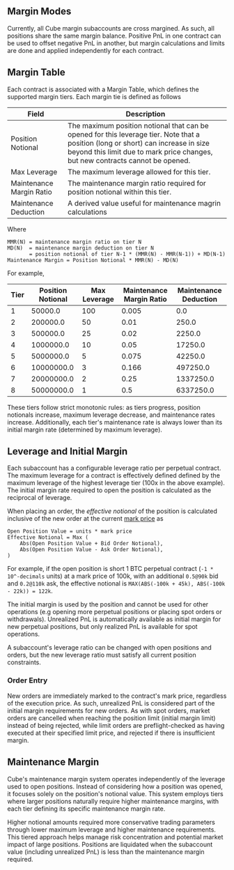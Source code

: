 ## Margin Modes

Currently, all Cube margin subaccounts are cross margined. As such, all
positions share the same margin balance. Positive PnL in one contract can be
used to offset negative PnL in another, but margin calculations and limits are
done and applied independently for each contract.

## Margin Table

Each contract is associated with a Margin Table, which defines the supported
margin tiers. Each margin tie is defined as follows

| Field                    | Description                                                                                                                                                                                                         |
| -------------------      | ----------------------------------------------------------------------------------------------------------------------------------------------------------------------------------------------------------------    |
| Position Notional        | The maximum position notional that can be opened for this leverage tier. Note that a position (long or short) can increase in size beyond this limit due to mark price changes, but new contracts cannot be opened. |
| Max Leverage             | The maximum leverage allowed for this tier.                                                                                                                                                                         |
| Maintenance Margin Ratio | The maintenance margin ratio required for position notional within this tier.                                                                                                                                       |
| Maintenance Deduction    | A derived value useful for maintenance magrin calculations                                                                                                                                                          |

Where

```
MMR(N) = maintenance margin ratio on tier N
MD(N)  = maintenance margin deduction on tier N
       = position notional of tier N-1 * (MMR(N) - MMR(N-1)) + MD(N-1)
Maintenance Margin = Position Notional * MMR(N) - MD(N)
```

For example,

 | Tier | Position Notional | Max Leverage | Maintenance Margin Ratio | Maintenance Deduction |
 | ---- | ----------------- | ------------ | ------------------------ | --------------------- |
 | 1    | 50000.0           | 100          | 0.005                    | 0.0                   |
 | 2    | 200000.0          | 50           | 0.01                     | 250.0                 |
 | 3    | 500000.0          | 25           | 0.02                     | 2250.0                |
 | 4    | 1000000.0         | 10           | 0.05                     | 17250.0               |
 | 5    | 5000000.0         | 5            | 0.075                    | 42250.0               |
 | 6    | 10000000.0        | 3            | 0.166                    | 497250.0              |
 | 7    | 20000000.0        | 2            | 0.25                     | 1337250.0             |
 | 8    | 50000000.0        | 1            | 0.5                      | 6337250.0             |

These tiers follow strict monotonic rules: as tiers progress, position notionals
increase, maximum leverage decrease, and maintenance rates increase.
Additionally, each tier's maintenance rate is always lower than its initial
margin rate (determined by maximum leverage).

## Leverage and Initial Margin

Each subaccount has a configurable leverage ratio per perpetual contract.
The maximum leverage for a contract is effectively defined defined by the
maximum leverage of the highest leverage tier (100x in the above example). The
initial margin rate required to open the position is calculated as the
reciprocal of leverage.

When placing an order, the _effective notional_ of the position is calculated
inclusive of the new order at the current [mark
price](./contracts.md#mark-price) as

```text
Open Position Value = units * mark price
Effective Notional = Max (
    Abs(Open Position Value + Bid Order Notional),
    Abs(Open Position Value - Ask Order Notional),
)
```

For example, if the open position is short 1 BTC perpetual contract (`-1 *
10^-decimals` units) at a mark price of 100k, with an additional `0.5@90k` bid
and `0.2@110k` ask, the effective notional is `MAX(ABS(-100k + 45k), ABS(-100k - 22k)) = 122k`.

The initial margin is used by the position and cannot be used for other
operations (e.g opening more perpetual positions or placing spot orders or
withdrawals). Unrealized PnL is automatically available as initial margin for
new perpetual positions, but only realized PnL is available for spot
operations.

A subaccount's leverage ratio can be changed with open positions and orders,
but the new leverage ratio must satisfy all current position constraints.

### Order Entry

New orders are immediately marked to the contract's mark price, regardless of
the execution price. As such, unrealized PnL is considered part of the initial
margin requirements for new orders. As with spot orders, market orders are
cancelled when reaching the position limit (initial margin limit) instead of
being rejected, while limit orders are preflight-checked as having executed at
their specified limit price, and rejected if there is insufficient margin.

## Maintenance Margin

Cube's maintenance margin system operates independently of the leverage used to
open positions. Instead of considering how a position was opened, it focuses
solely on the position's notional value. This system employs tiers where larger
positions naturally require higher maintenance margins, with each tier defining
its specific maintenance margin rate.

Higher notional amounts required more conservative trading parameters through
lower maximum leverage and higher maintenance requirements. This tiered
approach helps manage risk concentration and potential market impact of large
positions. Positions are liquidated when the subaccount value (including
unrealized PnL) is less than the maintenance margin required.
